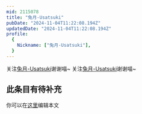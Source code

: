 ```yaml
---
mid: 2115078
title: "兔月-Usatsuki"
pubDate: "2024-11-04T11:22:08.194Z"
updatedDate: "2024-11-04T11:22:08.194Z"
profile:
  {
    Nickname: ["兔月-Usatsuki"],
  }
---
```


关注[兔月-Usatsuki](https://space.bilibili.com/2115078)谢谢喵~ 关注[兔月-Usatsuki](https://space.bilibili.com/2115078)谢谢喵~

## 此条目有待补充
你可以在[这里](https://github.com/Yuhanawa/VTuber.ICU-Content/edit/master/v/兔月-Usatsuki/index.md)编辑本文

